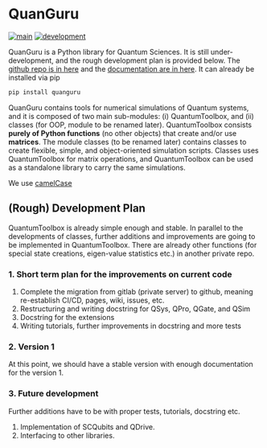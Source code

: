 # QuanGuru

[![main](https://github.com/CirQuS-UTS/QuanGuru/actions/workflows/main.yml/badge.svg)](https://github.com/CirQuS-UTS/QuanGuru/actions/workflows/main.yml)
[![development](https://github.com/CirQuS-UTS/QuanGuru/actions/workflows/development.yml/badge.svg)](https://github.com/CirQuS-UTS/QuanGuru/actions/workflows/development.yml)


QuanGuru is a Python library for Quantum Sciences.
It is still under-development, and the rough development plan is provided below.
The [github repo is in here](https://github.com/CirQuS-UTS/QuanGuru) and the [documentation are in here](https://cirqus-uts.github.io/QuanGuru/).
It can already be installed via pip
```bash
pip install quanguru
```

QuanGuru contains tools for numerical simulations of Quantum systems, and it is composed of two main sub-modules: (i) QuantumToolbox, and (ii) classes (for OOP, module to be renamed later).
QuantumToolbox consists **purely of Python functions** (no other objects) that create and/or use **matrices**.
The module classes (to be renamed later) contains classes to create flexible, simple, and object-oriented simulation scripts.
Classes uses QuantumToolbox for matrix operations, and QuantumToolbox can be used as a standalone library to carry the same simulations.

We use [camelCase](https://code.research.uts.edu.au/mKQuantum/QuantumSimulations/-/wikis/Variable%20Naming%20Conventions)

## (Rough) Development Plan

QuantumToolbox is already simple enough and stable.
In parallel to the developments of classes, further additions and improvements are going to be implemented in QuantumToolbox.
There are already other functions (for special state creations, eigen-value statistics etc.) in another private repo.

### 1. Short term plan for the improvements on current code

1. Complete the migration from gitlab (private server) to github, meaning re-establish CI/CD, pages, wiki, issues, etc.
1. Restructuring and writing docstring for QSys, QPro, QGate, and QSim
1. Docstring for the extensions
1. Writing tutorials, further improvements in docstring and more tests

### 2. Version 1

At this point, we should have a stable version with enough documentation for the version 1.

### 3. Future development 
Further additions have to be with proper tests, tutorials, docstring etc.

1. Implementation of SCQubits and QDrive.
1. Interfacing to other libraries.
